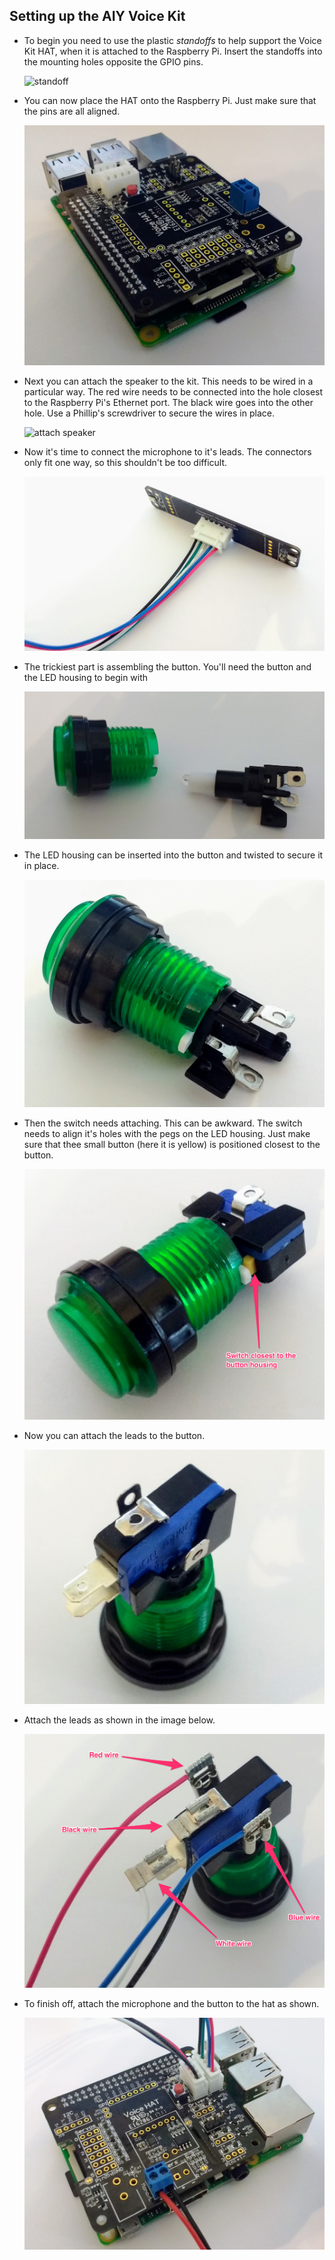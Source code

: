 ## Setting up the AIY Voice Kit

- To begin you need to use the plastic *standoffs* to help support the Voice Kit HAT, when it is attached to the Raspberry Pi. Insert the standoffs into the mounting holes opposite the GPIO pins.

	![standoff](images/stand-off.png)

- You can now place the HAT onto the Raspberry Pi. Just make sure that the pins are all aligned.

	![attach hat](images/hat-attached.jpg)

- Next you can attach the speaker to the kit. This needs to be wired in a particular way. The red wire needs to be connected into the hole closest to the Raspberry Pi's Ethernet port. The black wire goes into the other hole. Use a Phillip's screwdriver to secure the wires in place.

	![attach speaker](images/speaker-attached.png)

- Now it's time to connect the microphone to it's leads. The connectors only fit one way, so this shouldn't be too difficult.

	![attach microphone](images/microphone.jpg)

- The trickiest part is assembling the button. You'll need the button and the LED housing to begin with

	![button 1](images/button-1.jpg)

- The LED housing can be inserted into the button and twisted to secure it in place.

	![button 2](images/button-2.jpg)

- Then the switch needs attaching. This can be awkward. The switch needs to align it's holes with the pegs on the LED housing. Just make sure that thee small button (here it is yellow) is positioned closest to the button.

	![button 3](images/button-3.png)

- Now you can attach the leads to the button.

	![button 4](images/button-4.jpg)

- Attach the leads as shown in the image below.

	![button 5](images/button-5.png)

- To finish off, attach the microphone and the button to the hat as shown.

	![assembled](images/assembled.jpg)
